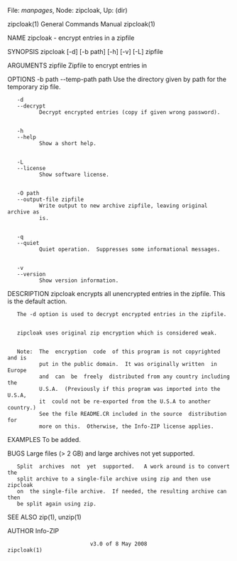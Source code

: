 File: *manpages*,  Node: zipcloak,  Up: (dir)

zipcloak(1)                 General Commands Manual                zipcloak(1)



NAME
       zipcloak - encrypt entries in a zipfile


SYNOPSIS
       zipcloak [-d] [-b path] [-h] [-v] [-L] zipfile


ARGUMENTS
       zipfile  Zipfile to encrypt entries in


OPTIONS
       -b path
       --temp-path path
              Use the directory given by path for the temporary zip file.


       -d
       --decrypt
              Decrypt encrypted entries (copy if given wrong password).


       -h
       --help
              Show a short help.


       -L
       --license
              Show software license.


       -O path
       --output-file zipfile
              Write output to new archive zipfile, leaving original archive as
              is.


       -q
       --quiet
              Quiet operation.  Suppresses some informational messages.


       -v
       --version
              Show version information.


DESCRIPTION
       zipcloak encrypts all unencrypted entries in the zipfile.  This is  the
       default action.


       The -d option is used to decrypt encrypted entries in the zipfile.


       zipcloak uses original zip encryption which is considered weak.


       Note:  The  encryption  code  of this program is not copyrighted and is
              put in the public domain.  It was originally written  in  Europe
              and  can  be  freely  distributed from any country including the
              U.S.A.  (Previously if this program was imported into the U.S.A,
              it  could not be re-exported from the U.S.A to another country.)
              See the file README.CR included in the source  distribution  for
              more on this.  Otherwise, the Info-ZIP license applies.


EXAMPLES
       To be added.


BUGS
       Large files (> 2 GB) and large archives not yet supported.

       Split  archives  not  yet  supported.   A work around is to convert the
       split archive to a single-file archive using zip and then use  zipcloak
       on  the single-file archive.  If needed, the resulting archive can then
       be split again using zip.



SEE ALSO
       zip(1), unzip(1)

AUTHOR
       Info-ZIP



                              v3.0 of 8 May 2008                   zipcloak(1)
